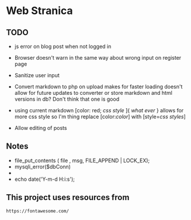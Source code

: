 # Web Stranica

## TODO

* js error on blog post when not logged in

* Browser doesn't warn in the same way about wrong input on register page
* Sanitize user input

* Convert markdown to php on upload
    makes for faster loading
    doesn't allow for future updates to converter
    or store markdown and html versions in db? Don't think that one is good

* using current markdown [color: red; *css style* ]{ *what ever* }
  allows for more css style so I'm thing replace [color:*color*] with [style=*css styles*]
* Allow editing of posts

## Notes

* file_put_contents ( file , msg, FILE_APPEND | LOCK_EX);
* mysqli_error($dbConn)
* 
* echo date('Y-m-d H:i:s');


## This project uses resources from
    https://fontawesome.com/
